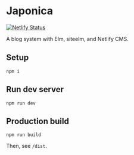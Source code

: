 # Japonica

[![Netlify Status](https://api.netlify.com/api/v1/badges/e3556637-32c5-438c-b5ff-2b361ac3ebdc/deploy-status)](https://app.netlify.com/sites/japonica/deploys)

A blog system with Elm, siteelm, and Netlify CMS.

## Setup

```
npm i
```

## Run dev server

```
npm run dev
```

## Production build

```
npm run build
```

Then, see `/dist`.
